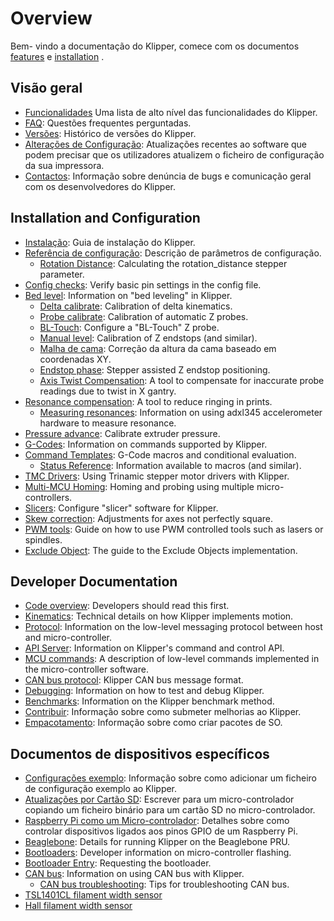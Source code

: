 # Overview

Bem- vindo a documentação do Klipper, comece com os documentos [features](Features.md) e [installation](Installation.md) .

## Visão geral

- [Funcionalidades](Features.md) Uma lista de alto nível das funcionalidades do Klipper.
- [FAQ](FAQ.md): Questões frequentes perguntadas.
- [Versões](Releases.md): Histórico de versões do Klipper.
- [Alterações de Configuração](Config_Changes.md): Atualizações recentes ao software que podem precisar que os utilizadores atualizem o ficheiro de configuração da sua impressora.
- [Contactos](Contact.md): Informação sobre denúncia de bugs e comunicação geral com os desenvolvedores do Klipper.

## Installation and Configuration

- [Instalação](Installation.md): Guia de instalação do Klipper.
- [Referência de configuração](Config_Reference.md): Descrição de parâmetros de configuração.
   - [Rotation Distance](Rotation_Distance.md): Calculating the rotation_distance stepper parameter.
- [Config checks](Config_checks.md): Verify basic pin settings in the config file.
- [Bed level](Bed_Level.md): Information on "bed leveling" in Klipper.
   - [Delta calibrate](Delta_Calibrate.md): Calibration of delta kinematics.
   - [Probe calibrate](Probe_Calibrate.md): Calibration of automatic Z probes.
   - [BL-Touch](BLTouch.md): Configure a "BL-Touch" Z probe.
   - [Manual level](Manual_Level.md): Calibration of Z endstops (and similar).
   - [Malha de cama](Bed_Mesh.md): Correção da altura da cama baseado em coordenadas XY.
   - [Endstop phase](Endstop_Phase.md): Stepper assisted Z endstop positioning.
   - [Axis Twist Compensation](Axis_Twist_Compensation.md): A tool to compensate for inaccurate probe readings due to twist in X gantry.
- [Resonance compensation](Resonance_Compensation.md): A tool to reduce ringing in prints.
   - [Measuring resonances](Measuring_Resonances.md): Information on using adxl345 accelerometer hardware to measure resonance.
- [Pressure advance](Pressure_Advance.md): Calibrate extruder pressure.
- [G-Codes](G-Codes.md): Information on commands supported by Klipper.
- [Command Templates](Command_Templates.md): G-Code macros and conditional evaluation.
   - [Status Reference](Status_Reference.md): Information available to macros (and similar).
- [TMC Drivers](TMC_Drivers.md): Using Trinamic stepper motor drivers with Klipper.
- [Multi-MCU Homing](Multi_MCU_Homing.md): Homing and probing using multiple micro-controllers.
- [Slicers](Slicers.md): Configure "slicer" software for Klipper.
- [Skew correction](Skew_Correction.md): Adjustments for axes not perfectly square.
- [PWM tools](Using_PWM_Tools.md): Guide on how to use PWM controlled tools such as lasers or spindles.
- [Exclude Object](Exclude_Object.md): The guide to the Exclude Objects implementation.

## Developer Documentation

- [Code overview](Code_Overview.md): Developers should read this first.
- [Kinematics](Kinematics.md): Technical details on how Klipper implements motion.
- [Protocol](Protocol.md): Information on the low-level messaging protocol between host and micro-controller.
- [API Server](API_Server.md): Information on Klipper's command and control API.
- [MCU commands](MCU_Commands.md): A description of low-level commands implemented in the micro-controller software.
- [CAN bus protocol](CANBUS_protocol.md): Klipper CAN bus message format.
- [Debugging](Debugging.md): Information on how to test and debug Klipper.
- [Benchmarks](Benchmarks.md): Information on the Klipper benchmark method.
- [Contribuir](CONTRIBUTING.md): Informação sobre como submeter melhorias ao Klipper.
- [Empacotamento](Packaging.md): Informação sobre como criar pacotes de SO.

## Documentos de dispositivos específicos

- [Configurações exemplo](Example_Configs.md): Informação sobre como adicionar um ficheiro de configuração exemplo ao Klipper.
- [Atualizações por Cartão SD](SDCard_Updates.md): Escrever para um micro-controlador copiando um ficheiro binário para um cartão SD no micro-controlador.
- [Raspberry Pi como um Micro-controlador](RPi_microcontroller.md): Detalhes sobre como controlar dispositivos ligados aos pinos GPIO de um Raspberry Pi.
- [Beaglebone](Beaglebone.md): Details for running Klipper on the Beaglebone PRU.
- [Bootloaders](Bootloaders.md): Developer information on micro-controller flashing.
- [Bootloader Entry](Bootloader_Entry.md): Requesting the bootloader.
- [CAN bus](CANBUS.md): Information on using CAN bus with Klipper.
   - [CAN bus troubleshooting](CANBUS_Troubleshooting.md): Tips for troubleshooting CAN bus.
- [TSL1401CL filament width sensor](TSL1401CL_Filament_Width_Sensor.md)
- [Hall filament width sensor](Hall_Filament_Width_Sensor.md)
